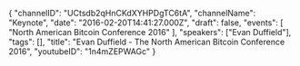 {
    "channelID": "UCtsdb2qHnCKdXYHPDgTC6tA",
    "channelName": "Keynote",
    "date": "2016-02-20T14:41:27.000Z",
    "draft": false,
    "events": [
        "North American Bitcoin Conference 2016"
    ],
    "speakers": ["Evan Duffield"],
    "tags": [],
    "title": "Evan Duffield - The North American Bitcoin Conference 2016",
    "youtubeID": "1n4mZEPWAGc"
}
